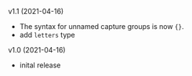 v1.1 (2021-04-16)

- The syntax for unnamed capture groups is now `{}`.
- add `letters` type

v1.0 (2021-04-16)

- inital release
